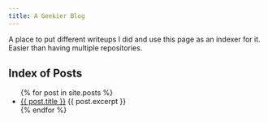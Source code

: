 ```yaml
---
title: A Geekier Blog
---
```


A place to put different writeups I did and use this page as an indexer for it.
Easier than having multiple repositories.

## Index of Posts
<ul>
  {% for post in site.posts %}
    <li>
      <a href="{{site.baseurl}}{{ post.url }}">{{ post.title }}</a>
      {{ post.excerpt }}
    </li>
  {% endfor %}
</ul>


